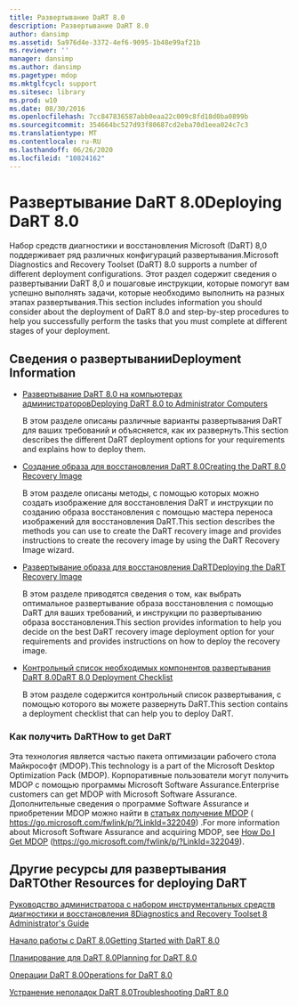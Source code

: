 ```yaml
---
title: Развертывание DaRT 8.0
description: Развертывание DaRT 8.0
author: dansimp
ms.assetid: 5a976d4e-3372-4ef6-9095-1b48e99af21b
ms.reviewer: ''
manager: dansimp
ms.author: dansimp
ms.pagetype: mdop
ms.mktglfcycl: support
ms.sitesec: library
ms.prod: w10
ms.date: 08/30/2016
ms.openlocfilehash: 7cc847836587abb0eaa22c009c8fd18d0ba0899b
ms.sourcegitcommit: 354664bc527d93f80687cd2eba70d1eea024c7c3
ms.translationtype: MT
ms.contentlocale: ru-RU
ms.lasthandoff: 06/26/2020
ms.locfileid: "10824162"
---
```

# <span data-ttu-id="01605-103">Развертывание DaRT 8.0</span><span class="sxs-lookup"><span data-stu-id="01605-103">Deploying DaRT 8.0</span></span>


<span data-ttu-id="01605-104">Набор средств диагностики и восстановления Microsoft (DaRT) 8,0 поддерживает ряд различных конфигураций развертывания.</span><span class="sxs-lookup"><span data-stu-id="01605-104">Microsoft Diagnostics and Recovery Toolset (DaRT) 8.0 supports a number of different deployment configurations.</span></span> <span data-ttu-id="01605-105">Этот раздел содержит сведения о развертывании DaRT 8,0 и пошаговые инструкции, которые помогут вам успешно выполнять задачи, которые необходимо выполнить на разных этапах развертывания.</span><span class="sxs-lookup"><span data-stu-id="01605-105">This section includes information you should consider about the deployment of DaRT 8.0 and step-by-step procedures to help you successfully perform the tasks that you must complete at different stages of your deployment.</span></span>

## <span data-ttu-id="01605-106">Сведения о развертывании</span><span class="sxs-lookup"><span data-stu-id="01605-106">Deployment Information</span></span>


-   [<span data-ttu-id="01605-107">Развертывание DaRT 8.0 на компьютерах администраторов</span><span class="sxs-lookup"><span data-stu-id="01605-107">Deploying DaRT 8.0 to Administrator Computers</span></span>](deploying-dart-80-to-administrator-computers-dart-8.md)

    <span data-ttu-id="01605-108">В этом разделе описаны различные варианты развертывания DaRT для ваших требований и объясняется, как их развернуть.</span><span class="sxs-lookup"><span data-stu-id="01605-108">This section describes the different DaRT deployment options for your requirements and explains how to deploy them.</span></span>

-   [<span data-ttu-id="01605-109">Создание образа для восстановления DaRT 8.0</span><span class="sxs-lookup"><span data-stu-id="01605-109">Creating the DaRT 8.0 Recovery Image</span></span>](creating-the-dart-80-recovery-image-dart-8.md)

    <span data-ttu-id="01605-110">В этом разделе описаны методы, с помощью которых можно создать изображение для восстановления DaRT и инструкции по созданию образа восстановления с помощью мастера переноса изображений для восстановления DaRT.</span><span class="sxs-lookup"><span data-stu-id="01605-110">This section describes the methods you can use to create the DaRT recovery image and provides instructions to create the recovery image by using the DaRT Recovery Image wizard.</span></span>

-   [<span data-ttu-id="01605-111">Развертывание образа для восстановления DaRT</span><span class="sxs-lookup"><span data-stu-id="01605-111">Deploying the DaRT Recovery Image</span></span>](deploying-the-dart-recovery-image-dart-8.md)

    <span data-ttu-id="01605-112">В этом разделе приводятся сведения о том, как выбрать оптимальное развертывание образа восстановления с помощью DaRT для ваших требований, и инструкции по развертыванию образа восстановления.</span><span class="sxs-lookup"><span data-stu-id="01605-112">This section provides information to help you decide on the best DaRT recovery image deployment option for your requirements and provides instructions on how to deploy the recovery image.</span></span>

-   [<span data-ttu-id="01605-113">Контрольный список необходимых компонентов развертывания DaRT 8.0</span><span class="sxs-lookup"><span data-stu-id="01605-113">DaRT 8.0 Deployment Checklist</span></span>](dart-80-deployment-checklist-dart-8.md)

    <span data-ttu-id="01605-114">В этом разделе содержится контрольный список развертывания, с помощью которого вы можете развернуть DaRT.</span><span class="sxs-lookup"><span data-stu-id="01605-114">This section contains a deployment checklist that can help you to deploy DaRT.</span></span>

### <span data-ttu-id="01605-115">Как получить DaRT</span><span class="sxs-lookup"><span data-stu-id="01605-115">How to get DaRT</span></span>

<span data-ttu-id="01605-116">Эта технология является частью пакета оптимизации рабочего стола Майкрософт (MDOP).</span><span class="sxs-lookup"><span data-stu-id="01605-116">This technology is a part of the Microsoft Desktop Optimization Pack (MDOP).</span></span> <span data-ttu-id="01605-117">Корпоративные пользователи могут получить MDOP с помощью программы Microsoft Software Assurance.</span><span class="sxs-lookup"><span data-stu-id="01605-117">Enterprise customers can get MDOP with Microsoft Software Assurance.</span></span> <span data-ttu-id="01605-118">Дополнительные сведения о программе Software Assurance и приобретении MDOP можно найти в [статьях получение MDOP](https://go.microsoft.com/fwlink/p/?LinkId=322049) ( https://go.microsoft.com/fwlink/p/?LinkId=322049) .</span><span class="sxs-lookup"><span data-stu-id="01605-118">For more information about Microsoft Software Assurance and acquiring MDOP, see [How Do I Get MDOP](https://go.microsoft.com/fwlink/p/?LinkId=322049) (https://go.microsoft.com/fwlink/p/?LinkId=322049).</span></span>

## <span data-ttu-id="01605-119">Другие ресурсы для развертывания DaRT</span><span class="sxs-lookup"><span data-stu-id="01605-119">Other Resources for deploying DaRT</span></span>


[<span data-ttu-id="01605-120">Руководство администратора с набором инструментальных средств диагностики и восстановления 8</span><span class="sxs-lookup"><span data-stu-id="01605-120">Diagnostics and Recovery Toolset 8 Administrator's Guide</span></span>](index.md)

[<span data-ttu-id="01605-121">Начало работы с DaRT 8.0</span><span class="sxs-lookup"><span data-stu-id="01605-121">Getting Started with DaRT 8.0</span></span>](getting-started-with-dart-80-dart-8.md)

[<span data-ttu-id="01605-122">Планирование для DaRT 8.0</span><span class="sxs-lookup"><span data-stu-id="01605-122">Planning for DaRT 8.0</span></span>](planning-for-dart-80-dart-8.md)

[<span data-ttu-id="01605-123">Операции DaRT 8.0</span><span class="sxs-lookup"><span data-stu-id="01605-123">Operations for DaRT 8.0</span></span>](operations-for-dart-80-dart-8.md)

[<span data-ttu-id="01605-124">Устранение неполадок DaRT 8.0</span><span class="sxs-lookup"><span data-stu-id="01605-124">Troubleshooting DaRT 8.0</span></span>](troubleshooting-dart-80-dart-8.md)

 

 






